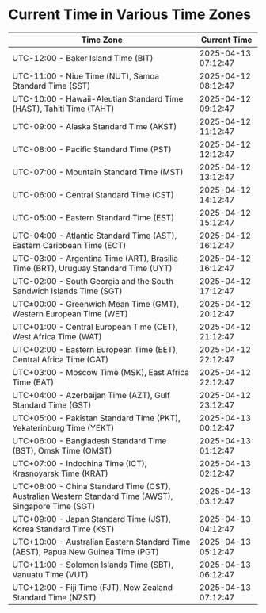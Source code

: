 # Current Time in Various Time Zones

| Time Zone | Current Time |
|-----------|--------------|
| UTC-12:00 - Baker Island Time (BIT) | 2025-04-13 07:12:47 |
| UTC-11:00 - Niue Time (NUT), Samoa Standard Time (SST) | 2025-04-12 08:12:47 |
| UTC-10:00 - Hawaii-Aleutian Standard Time (HAST), Tahiti Time (TAHT) | 2025-04-12 09:12:47 |
| UTC-09:00 - Alaska Standard Time (AKST) | 2025-04-12 11:12:47 |
| UTC-08:00 - Pacific Standard Time (PST) | 2025-04-12 12:12:47 |
| UTC-07:00 - Mountain Standard Time (MST) | 2025-04-12 13:12:47 |
| UTC-06:00 - Central Standard Time (CST) | 2025-04-12 14:12:47 |
| UTC-05:00 - Eastern Standard Time (EST) | 2025-04-12 15:12:47 |
| UTC-04:00 - Atlantic Standard Time (AST), Eastern Caribbean Time (ECT) | 2025-04-12 16:12:47 |
| UTC-03:00 - Argentina Time (ART), Brasília Time (BRT), Uruguay Standard Time (UYT) | 2025-04-12 16:12:47 |
| UTC-02:00 - South Georgia and the South Sandwich Islands Time (SGT) | 2025-04-12 17:12:47 |
| UTC±00:00 - Greenwich Mean Time (GMT), Western European Time (WET) | 2025-04-12 20:12:47 |
| UTC+01:00 - Central European Time (CET), West Africa Time (WAT) | 2025-04-12 21:12:47 |
| UTC+02:00 - Eastern European Time (EET), Central Africa Time (CAT) | 2025-04-12 22:12:47 |
| UTC+03:00 - Moscow Time (MSK), East Africa Time (EAT) | 2025-04-12 22:12:47 |
| UTC+04:00 - Azerbaijan Time (AZT), Gulf Standard Time (GST) | 2025-04-12 23:12:47 |
| UTC+05:00 - Pakistan Standard Time (PKT), Yekaterinburg Time (YEKT) | 2025-04-13 00:12:47 |
| UTC+06:00 - Bangladesh Standard Time (BST), Omsk Time (OMST) | 2025-04-13 01:12:47 |
| UTC+07:00 - Indochina Time (ICT), Krasnoyarsk Time (KRAT) | 2025-04-13 02:12:47 |
| UTC+08:00 - China Standard Time (CST), Australian Western Standard Time (AWST), Singapore Time (SGT) | 2025-04-13 03:12:47 |
| UTC+09:00 - Japan Standard Time (JST), Korea Standard Time (KST) | 2025-04-13 04:12:47 |
| UTC+10:00 - Australian Eastern Standard Time (AEST), Papua New Guinea Time (PGT) | 2025-04-13 05:12:47 |
| UTC+11:00 - Solomon Islands Time (SBT), Vanuatu Time (VUT) | 2025-04-13 06:12:47 |
| UTC+12:00 - Fiji Time (FJT), New Zealand Standard Time (NZST) | 2025-04-13 07:12:47 |
